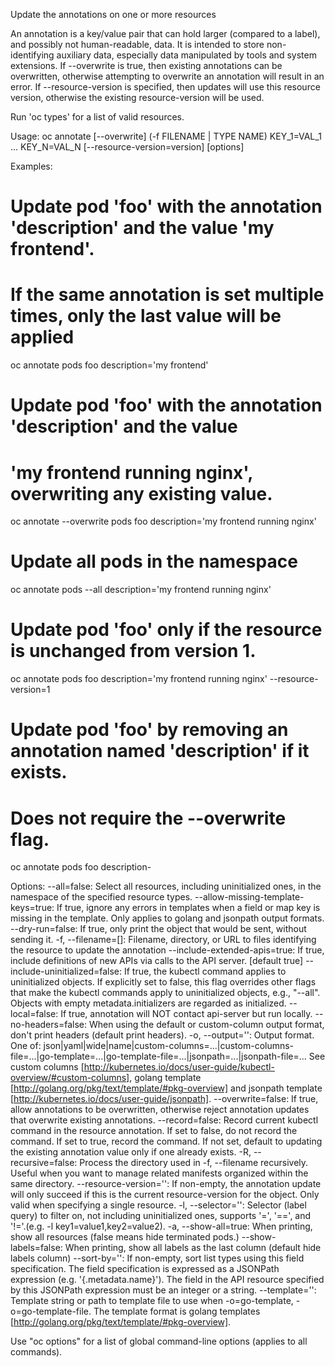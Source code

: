 Update the annotations on one or more resources 

An annotation is a key/value pair that can hold larger (compared to a label), and possibly not human-readable, data. It is intended to store non-identifying auxiliary data, especially data manipulated by tools and system extensions. If --overwrite is true, then existing annotations can be overwritten, otherwise attempting to overwrite an annotation will result in an error. If --resource-version is specified, then updates will use this resource version, otherwise the existing resource-version will be used. 

Run 'oc types' for a list of valid resources.

Usage:
  oc annotate [--overwrite] (-f FILENAME | TYPE NAME) KEY_1=VAL_1 ... KEY_N=VAL_N [--resource-version=version] [options]

Examples:
  # Update pod 'foo' with the annotation 'description' and the value 'my frontend'.
  # If the same annotation is set multiple times, only the last value will be applied
  oc annotate pods foo description='my frontend'
  
  # Update pod 'foo' with the annotation 'description' and the value
  # 'my frontend running nginx', overwriting any existing value.
  oc annotate --overwrite pods foo description='my frontend running nginx'
  
  # Update all pods in the namespace
  oc annotate pods --all description='my frontend running nginx'
  
  # Update pod 'foo' only if the resource is unchanged from version 1.
  oc annotate pods foo description='my frontend running nginx' --resource-version=1
  
  # Update pod 'foo' by removing an annotation named 'description' if it exists.
  # Does not require the --overwrite flag.
  oc annotate pods foo description-

Options:
      --all=false: Select all resources, including uninitialized ones, in the namespace of the specified resource types.
      --allow-missing-template-keys=true: If true, ignore any errors in templates when a field or map key is missing in the template. Only applies to golang and jsonpath output formats.
      --dry-run=false: If true, only print the object that would be sent, without sending it.
  -f, --filename=[]: Filename, directory, or URL to files identifying the resource to update the annotation
      --include-extended-apis=true: If true, include definitions of new APIs via calls to the API server. [default true]
      --include-uninitialized=false: If true, the kubectl command applies to uninitialized objects. If explicitly set to false, this flag overrides other flags that make the kubectl commands apply to uninitialized objects, e.g., "--all". Objects with empty metadata.initializers are regarded as initialized.
      --local=false: If true, annotation will NOT contact api-server but run locally.
      --no-headers=false: When using the default or custom-column output format, don't print headers (default print headers).
  -o, --output='': Output format. One of: json|yaml|wide|name|custom-columns=...|custom-columns-file=...|go-template=...|go-template-file=...|jsonpath=...|jsonpath-file=... See custom columns [http://kubernetes.io/docs/user-guide/kubectl-overview/#custom-columns], golang template [http://golang.org/pkg/text/template/#pkg-overview] and jsonpath template [http://kubernetes.io/docs/user-guide/jsonpath].
      --overwrite=false: If true, allow annotations to be overwritten, otherwise reject annotation updates that overwrite existing annotations.
      --record=false: Record current kubectl command in the resource annotation. If set to false, do not record the command. If set to true, record the command. If not set, default to updating the existing annotation value only if one already exists.
  -R, --recursive=false: Process the directory used in -f, --filename recursively. Useful when you want to manage related manifests organized within the same directory.
      --resource-version='': If non-empty, the annotation update will only succeed if this is the current resource-version for the object. Only valid when specifying a single resource.
  -l, --selector='': Selector (label query) to filter on, not including uninitialized ones, supports '=', '==', and '!='.(e.g. -l key1=value1,key2=value2).
  -a, --show-all=true: When printing, show all resources (false means hide terminated pods.)
      --show-labels=false: When printing, show all labels as the last column (default hide labels column)
      --sort-by='': If non-empty, sort list types using this field specification.  The field specification is expressed as a JSONPath expression (e.g. '{.metadata.name}'). The field in the API resource specified by this JSONPath expression must be an integer or a string.
      --template='': Template string or path to template file to use when -o=go-template, -o=go-template-file. The template format is golang templates [http://golang.org/pkg/text/template/#pkg-overview].

Use "oc options" for a list of global command-line options (applies to all commands).
